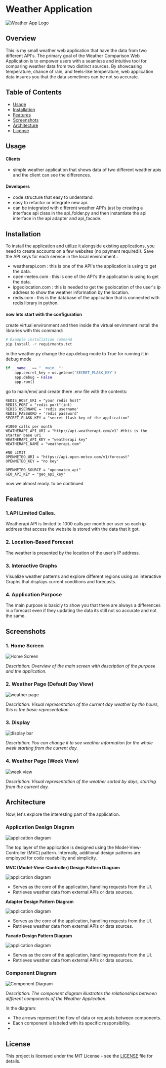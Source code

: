 # Weather Application

![Weather App Logo](screenshots/clouds.jpg)

## Overview
This is my small weather web application that have the data from two different API's.
The primary goal of the Weather Comparison Web Application is to empower users with a seamless and intuitive tool for comparing weather data from two distinct sources. By showcasing temperature, chance of rain, and feels-like temperature, web application data insures you that the data sometimes can be not so accurate.

## Table of Contents

- [Usage](#usage)
- [Installation](#installation)
- [Features](#features)
- [Screenshots](#screenshots)
- [Architecture](#architecture)
- [License](#license)

## Usage
#### Clients
- simple weather application that shows data of two different weather apis and the client can see the differences.

#### Developers
- code structure that easy to understand.
- easy to refactor or integrate new api.
- can be integrated with different weather API's just by creating a interface api class in the api_folder.py and then instantiate the api interface in the api adapter and api_facade.

## Installation

To install the application and utilize it alongside existing applications, you need to create accounts on a few websites (no payment required!). Save the API keys for each service in the local environment.:<br>
- weatherapi.com : this is one of the API's the application is using to get the data.
- open-meteo.com : this is one of the API's the application is using to get the data.
- ipgeolocation.com : this is needed to get the geolocation of the user's ip address to show the weather information by the location.
- redis.com : this is the database of the application that is connected with redis library in python.

#### now lets start with the configuration
create virtual environment and then inside the virtual envirnment install the libraries with this command:

```bash
# Example installation command
pip install -r requirments.txt
```

in the weather.py change the app.debug mode to True for running it in debug mode
```python
if __name__ == "__main__":
    app.secret_key = os.getenv('SECRET_FLASK_KEY')
    app.debug = False
    app.run()
```

go to main/env/ and create there .env file with the contents:

```.env
REDIS_HOST_URI = "your redis host"
REDIS_PORT = "redis port"(int)
REDIS_USERNAME = 'redis username'
REDIS_PASSWORD = 'redis password'
SECRET_FLASK_KEY = "secret flask key of the application"

#1000 calls per month
WEATHERAPI_API_URI = "http://api.weatherapi.com/v1" #this is the starter base uri
WEATHERAPI_API_KEY = "weatherapi key"
WEATHERAPI_NAME = "weatherapi.com"

#NO LIMIT
OPENMETEO_URI = "https://api.open-meteo.com/v1/forecast"
OPENMETEO_KEY = "no key"

OPENMETEO_SOURCE = "openmateo_api"
GEO_API_KEY = "geo_api_key"
```
now we almost ready.
to be continued


## Features
### 1.API Limited Calles.

Weatherapi API is limited to 1000 calls per month per user so each ip address that access the website is stored with the data that it got.

### 2. Location-Based Forecast

The weather is presented by the location of the user's IP address.

### 3. Interactive Graphs

Visualize weather patterns and explore different regions using an interactive Graphs that displays current conditions and forecasts.

### 4. Application Purpose

The main purpose is basicly to show you that there are always a differences in a forecast even if they updating the data its still not so accurate and not the same. 


## Screenshots

### 1. Home Screen

![Home Screen](screenshots/first_page2.PNG)

*Description: Overview of the main screen with description of the purpose and the application.*

### 2. Weather Page (Default Day View)

![weather page](screenshots/weather_page.PNG)

*Description: Visual representation of the current day weather by the hours, this is the basic representation.*

### 3. Display

![display bar](screenshots/navbar.PNG)

*Description: You can change it to see weather information for the whole week starting from the current day.*

### 4. Weather Page (Week View)

![week view](screenshots/weather_page.PNG)

*Description: Visual representation of the weather sorted by days, starting from the current day.*

## Architecture

Now, let's explore the interesting part of the application.

### Application Design Diagram

![application diagram](screenshots/top_layer_diagram.PNG)

The top layer of the application is designed using the Model-View-Controller (MVC) pattern. Internally, additional design patterns are employed for code readability and simplicity.

**MVC (Model-View-Controller) Design Pattern Diagram**

![application diagram](screenshots/mvc.PNG)

   - Serves as the core of the application, handling requests from the UI.
   - Retrieves weather data from external APIs or data sources.

**Adapter Design Pattern Diagram**

![application diagram](screenshots/api_diagram.PNG)

   - Serves as the core of the application, handling requests from the UI.
   - Retrieves weather data from external APIs or data sources.

**Facade Design Pattern Diagram**

![application diagram](screenshots/interactive_map.png)

   - Serves as the core of the application, handling requests from the UI.
   - Retrieves weather data from external APIs or data sources.

### Component Diagram

![Component Diagram](architecture/component_diagram.png)

*Description: The component diagram illustrates the relationships between different components of the Weather Application.*

In the diagram:

- The arrows represent the flow of data or requests between components.
- Each component is labeled with its specific responsibility.
- 

## License

This project is licensed under the MIT License - see the [LICENSE](LICENSE) file for details.

